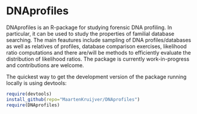 DNAprofiles
===========

DNAprofiles is an R-package for studying forensic DNA profiling. In particular, it can be used to study the properties of familial database searching. The main feautures include sampling of DNA profiles/databases as well as relatives of profiles, database comparison exercises, likelihood ratio computations and there are/will be methods to efficiently evaluate the distribution of likelihood ratios. The package is currently work-in-progress and contributions are welcome.


The quickest way to get the development version of the package running locally is using devtools:
```R
require(devtools)
install_github(repo="MaartenKruijver/DNAprofiles")
require(DNAprofiles)
```
